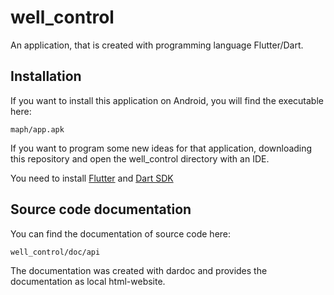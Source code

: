 # well_control

An application, that is created with programming language Flutter/Dart.

## Installation

If you want to install this application on Android, you will find the executable here:
```
maph/app.apk
```

If you want to program some new ideas for that application, downloading this repository and open
the well_control directory with an IDE.

You need to install [Flutter](https://flutter.dev/docs/get-started/install) and
[Dart SDK](https://dart.dev/get-dart)

## Source code documentation

You can find the documentation of source code here:
```
well_control/doc/api
```

The documentation was created with dardoc and provides the documentation as local html-website.
